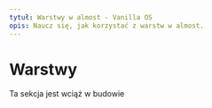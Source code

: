 ```yaml
---
tytuł: Warstwy w almost - Vanilla OS
opis: Naucz się, jak korzystać z warstw w almost.
---
```


# Warstwy

Ta sekcja jest wciąż w budowie
